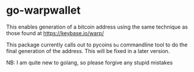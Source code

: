 # go-warpwallet

This enables generation of a bitcoin address using the same technique as those found at https://keybase.io/warp/

This package currently calls out to pycoins `bu` commandline tool to do the final generation of the address. This will be fixed in a later version.

NB: I am quite new to golang, so please forgive any stupid mistakes

